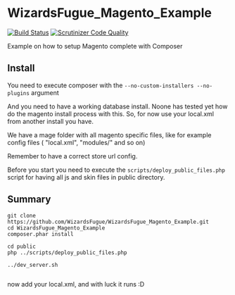 WizardsFugue_Magento_Example
============================

[![Build Status](https://travis-ci.org/WizardsFugue/WizardsFugue_Magento_Example.png?branch=master)](https://travis-ci.org/WizardsFugue/WizardsFugue_Magento_Example)
[![Scrutinizer Code Quality](https://scrutinizer-ci.com/g/WizardsFugue/WizardsFugue_Magento_Example/badges/quality-score.png?s=11bb9e65c4a6e636d399e4e2683dd64cacbba4a7)](https://scrutinizer-ci.com/g/WizardsFugue/WizardsFugue_Magento_Example/)

Example on how to setup Magento complete with Composer


Install
-------

You need to execute composer with the ```--no-custom-installers --no-plugins``` argument

And you need to have a working database install. Noone has tested yet how do the magento install process with this.
So, for now use your local.xml from another install you have.

We have a mage folder with all magento specific files, like for example config files ( "local.xml", "modules/" and so on)

Remember to have a correct store url config.

Before you start you need to execute the ```scripts/deploy_public_files.php``` script
for having all js and skin files in public directory.



Summary
-------


```
git clone https://github.com/WizardsFugue/WizardsFugue_Magento_Example.git
cd WizardsFugue_Magento_Example
composer.phar install

cd public
php ../scripts/deploy_public_files.php

../dev_server.sh


```

now add your local.xml, and with luck it runs :D

